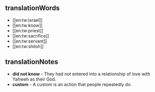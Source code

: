 ## translationWords

* [[en:tw:israel]]
* [[en:tw:know]]
* [[en:tw:priest]]
* [[en:tw:sacrifice]]
* [[en:tw:servant]]
* [[en:tw:shiloh]]

## translationNotes

* **did not know** - They had not entered into a relationship of love with Yahweh as their God.
* **custom** - A custom is an action that people repeatedly do.
